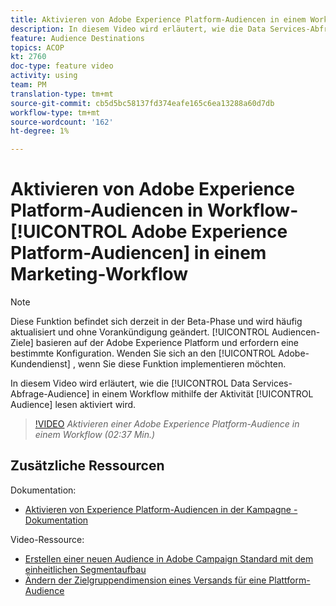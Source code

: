 ```yaml
---
title: Aktivieren von Adobe Experience Platform-Audiencen in einem Workflow
description: In diesem Video wird erläutert, wie die Data Services-Abfrage-Audience in einem Workflow mithilfe der Aktivität "Audience lesen"aktiviert wird.
feature: Audience Destinations
topics: ACOP
kt: 2760
doc-type: feature video
activity: using
team: PM
translation-type: tm+mt
source-git-commit: cb5d5bc58137fd374eafe165c6ea13288a60d7db
workflow-type: tm+mt
source-wordcount: '162'
ht-degree: 1%

---
```



# Aktivieren von Adobe Experience Platform-Audiencen in Workflow- [!UICONTROL Adobe Experience Platform-Audiencen] in einem Marketing-Workflow

>[!NOTE]
>
>Diese Funktion befindet sich derzeit in der Beta-Phase und wird häufig aktualisiert und ohne Vorankündigung geändert. [!UICONTROL Audiencen-Ziele] basieren auf der Adobe Experience Platform und erfordern eine bestimmte Konfiguration.
>Wenden Sie sich an den [!UICONTROL Adobe-Kundendienst] , wenn Sie diese Funktion implementieren möchten.

In diesem Video wird erläutert, wie die [!UICONTROL Data Services-Abfrage-Audience] in einem Workflow mithilfe der Aktivität [!UICONTROL Audience] lesen aktiviert wird.

>[!VIDEO](https://video.tv.adobe.com/v/27647?quality=12)
*Aktivieren einer Adobe Experience Platform-Audience in einem Workflow (02:37 Min.)*

## Zusätzliche Ressourcen

Dokumentation:

* [Aktivieren von Experience Platform-Audiencen in der Kampagne - Dokumentation](https://docs.adobe.com/content/help/en/campaign-standard/using/profiles-and-audiences/working-with-adobe-experience-platform/aep-about-audience-destinations-service.html)

Video-Ressource:

* [Erstellen einer neuen Audience in Adobe Campaign Standard mit dem einheitlichen Segmentaufbau](/help/profiles-and-audiences/audience-destinations/creating-audiences-using-segment-builder.md)
* [Ändern der Zielgruppendimension eines Versands für eine Plattform-Audience](/help/profiles-and-audiences/audience-destinations/changing-targeting-dimension.md)

